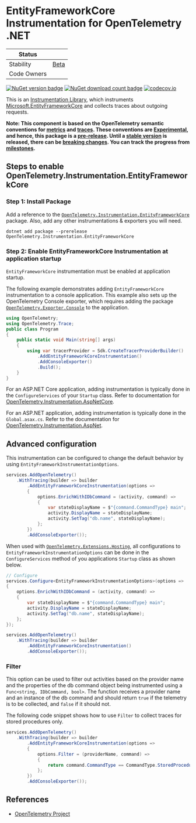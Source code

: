 # EntityFrameworkCore Instrumentation for OpenTelemetry .NET

| Status        |           |
| ------------- |-----------|
| Stability     |  [Beta](..\..\Readme.md#beta)|
| Code Owners   ||

[![NuGet version badge](https://img.shields.io/nuget/v/OpenTelemetry.Instrumentation.EntityFrameworkCore)](https://www.nuget.org/packages/OpenTelemetry.Instrumentation.EntityFrameworkCore)
[![NuGet download count badge](https://img.shields.io/nuget/dt/OpenTelemetry.Instrumentation.EntityFrameworkCore)](https://www.nuget.org/packages/OpenTelemetry.Instrumentation.EntityFrameworkCore)
[![codecov.io](https://codecov.io/gh/open-telemetry/opentelemetry-dotnet-contrib/branch/main/graphs/badge.svg?flag=unittests-Instrumentation.EntityFrameworkCore)](https://app.codecov.io/gh/open-telemetry/opentelemetry-dotnet-contrib?flags[0]=unittests-Instrumentation.EntityFrameworkCore)

This is an [Instrumentation
Library](https://github.com/open-telemetry/opentelemetry-specification/blob/main/specification/glossary.md#instrumentation-library),
which instruments
[Microsoft.EntityFrameworkCore](https://www.nuget.org/packages/Microsoft.EntityFrameworkCore)
and collects traces about outgoing requests.

**Note: This component is based on the OpenTelemetry semantic conventions for
[metrics](https://github.com/open-telemetry/opentelemetry-specification/tree/main/specification/metrics/semantic_conventions)
and
[traces](https://github.com/open-telemetry/opentelemetry-specification/tree/main/specification/trace/semantic_conventions).
These conventions are
[Experimental](https://github.com/open-telemetry/opentelemetry-specification/blob/main/specification/document-status.md),
and hence, this package is a
[pre-release](https://github.com/open-telemetry/opentelemetry-dotnet/blob/main/VERSIONING.md#pre-releases).
Until a [stable
version](https://github.com/open-telemetry/opentelemetry-specification/blob/main/specification/telemetry-stability.md)
is released, there can be [breaking changes](./CHANGELOG.md). You can track the
progress from
[milestones](https://github.com/open-telemetry/opentelemetry-dotnet/milestone/23).**

## Steps to enable OpenTelemetry.Instrumentation.EntityFrameworkCore

### Step 1: Install Package

Add a reference to the
[`OpenTelemetry.Instrumentation.EntityFrameworkCore`](https://www.nuget.org/packages/OpenTelemetry.Instrumentation.EntityFrameworkCore)
package. Also, add any other instrumentations & exporters you will need.

```shell
dotnet add package --prerelease OpenTelemetry.Instrumentation.EntityFrameworkCore
```

### Step 2: Enable EntityFrameworkCore Instrumentation at application startup

`EntityFrameworkCore` instrumentation must be enabled at application startup.

The following example demonstrates adding `EntityFrameworkCore`
instrumentation to a console application. This example also sets up the
OpenTelemetry Console exporter, which requires adding the package
[`OpenTelemetry.Exporter.Console`](https://github.com/open-telemetry/opentelemetry-dotnet/blob/main/src/OpenTelemetry.Exporter.Console/README.md)
to the application.

```csharp
using OpenTelemetry;
using OpenTelemetry.Trace;
public class Program
{
    public static void Main(string[] args)
    {
        using var tracerProvider = Sdk.CreateTracerProviderBuilder()
            .AddEntityFrameworkCoreInstrumentation()
            .AddConsoleExporter()
            .Build();
    }
}
```

For an ASP.NET Core application, adding instrumentation is typically done in
the `ConfigureServices` of your `Startup` class. Refer to documentation for
[OpenTelemetry.Instrumentation.AspNetCore](https://github.com/open-telemetry/opentelemetry-dotnet/blob/main/src/OpenTelemetry.Instrumentation.AspNetCore/README.md).

For an ASP.NET application, adding instrumentation is typically done in the
`Global.asax.cs`. Refer to the documentation for
[OpenTelemetry.Instrumentation.AspNet](../OpenTelemetry.Instrumentation.AspNet/README.md).

## Advanced configuration

This instrumentation can be configured to change the default behavior by using
`EntityFrameworkInstrumentationOptions`.

```csharp
services.AddOpenTelemetry()
    .WithTracing(builder => builder
        .AddEntityFrameworkCoreInstrumentation(options =>
        {
            options.EnrichWithIDbCommand = (activity, command) =>
            {
                var stateDisplayName = $"{command.CommandType} main";
                activity.DisplayName = stateDisplayName;
                activity.SetTag("db.name", stateDisplayName);
            };
        })
        .AddConsoleExporter());
```

When used with
[`OpenTelemetry.Extensions.Hosting`](https://github.com/open-telemetry/opentelemetry-dotnet/blob/main/src/OpenTelemetry.Extensions.Hosting/README.md),
all configurations to `EntityFrameworkInstrumentationOptions`
can be done in the `ConfigureServices` method of you applications `Startup`
class as shown below.

```csharp
// Configure
services.Configure<EntityFrameworkInstrumentationOptions>(options =>
{
    options.EnrichWithIDbCommand = (activity, command) =>
    {
        var stateDisplayName = $"{command.CommandType} main";
        activity.DisplayName = stateDisplayName;
        activity.SetTag("db.name", stateDisplayName);
    };
});

services.AddOpenTelemetry()
    .WithTracing(builder => builder
        .AddEntityFrameworkCoreInstrumentation()
        .AddConsoleExporter());
```

### Filter

This option can be used to filter out activities based on the provider name and
the properties of the db command object being instrumented
using a `Func<string, IDbCommand, bool>`. The function receives a provider name
and an instance of the db command and should return `true`
if the telemetry is to be collected, and `false` if it should not.

The following code snippet shows how to use `Filter` to collect traces
for stored procedures only.

```csharp
services.AddOpenTelemetry()
    .WithTracing(builder => builder
        .AddEntityFrameworkCoreInstrumentation(options =>
        {
            options.Filter = (providerName, command) =>
            {
                return command.CommandType == CommandType.StoredProcedure;
            };
        })
        .AddConsoleExporter());
```

## References

* [OpenTelemetry Project](https://opentelemetry.io/)
